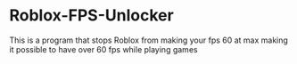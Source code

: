 # Roblox-FPS-Unlocker
This is a program that stops Roblox from making your fps 60 at max making it possible to have over 60 fps while playing games
